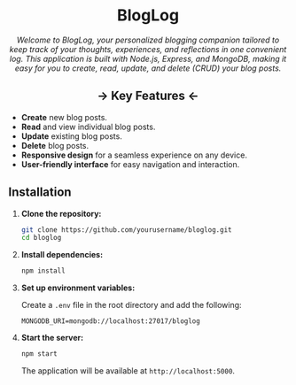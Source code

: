 <div align="center">

# BlogLog

<i>Welcome to BlogLog, your personalized blogging companion tailored to keep track of your thoughts, experiences, and reflections in one convenient log. This application is built with Node.js, Express, and MongoDB, making it easy for you to create, read, update, and delete (CRUD) your blog posts.</i>

</div>

<div align="center">

## -> Key Features <-
</div>

- **Create** new blog posts.
- **Read** and view individual blog posts.
- **Update** existing blog posts.
- **Delete** blog posts.
- **Responsive design** for a seamless experience on any device.
- **User-friendly interface** for easy navigation and interaction.

## Installation

1. **Clone the repository:**

    ```bash
    git clone https://github.com/yourusername/bloglog.git
    cd bloglog
    ```

2. **Install dependencies:**

    ```bash
    npm install
    ```

3. **Set up environment variables:**

    Create a `.env` file in the root directory and add the following:

    ```env
    MONGODB_URI=mongodb://localhost:27017/bloglog
    ```

4. **Start the server:**

    ```bash
    npm start
    ```

    The application will be available at `http://localhost:5000`.